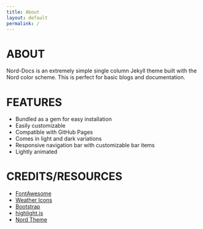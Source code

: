 ```yaml
---
title: About
layout: default
permalink: /
---
```

# ABOUT
Nord-Docs is an extremely simple single column Jekyll theme built with the Nord color scheme. This is perfect for basic blogs and documentation.

# FEATURES
* Bundled as a gem for easy installation
* Easily customizable 
* Compatible with GitHub Pages
* Comes in light and dark variations
* Responsive navigation bar with customizable bar items
* Lightly animated

# CREDITS/RESOURCES
* [FontAwesome](https://fontawesome.com/)
* [Weather Icons](https://erikflowers.github.io/weather-icons/)
* [Bootstrap](https://getbootstrap.com/)
* [highlight.js](https://highlightjs.org/)
* [Nord Theme](https://nordtheme.com/)